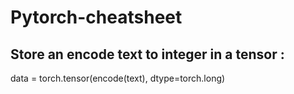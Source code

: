 # Pytorch-cheatsheet


Store an encode text to integer in a tensor :
----------------------------------------------
data = torch.tensor(encode(text), dtype=torch.long)

